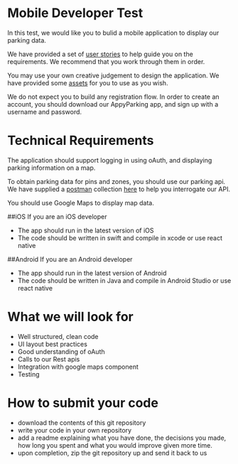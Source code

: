 # Mobile Developer Test

In this test, we would like you to bulid a mobile application to display our parking data.

We have provided a set of [user stories](/UserStories.md) to help guide you on the requirements. We recommend that you work through them in order.

You may use your own creative judgement to design the application. We have provided some [assets](/Assets) for you to use as you wish.

We do not expect you to build any registration flow. In order to create an account, you should download our AppyParking app, and sign up with a username and password.

# Technical Requirements

The application should support logging in using oAuth, and displaying parking information on a map.

To obtain parking data for pins and zones, you should use our parking api. We have supplied a [postman](https://www.getpostman.com/) collection [here](/ApiDocs) to help you interrogate our API.

You should use Google Maps to display map data.

##iOS
If you are an iOS developer
 - The app should run in the latest version of iOS
 - The code should be written in swift and compile in xcode or use react native
 
##Android
If you are an Android developer
 - The app should run in the latest version of Android
 - The code should be written in Java and compile in Android Studio or use react native
 
# What we will look for
  - Well structured, clean code
  - UI layout best practices
  - Good understanding of oAuth
  - Calls to our Rest apis
  - Integration with google maps component
  - Testing
   
 
# How to submit your code
  - download the contents of this git repository
  - write your code in your own repository
  - add a readme explaining what you have done, the decisions you made, how long you spent and what you would improve given more time.
  - upon completion, zip the git repository up and send it back to us
 
